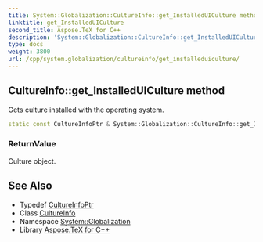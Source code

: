 ```yaml
---
title: System::Globalization::CultureInfo::get_InstalledUICulture method
linktitle: get_InstalledUICulture
second_title: Aspose.TeX for C++
description: 'System::Globalization::CultureInfo::get_InstalledUICulture method. Gets culture installed with the operating system in C++.'
type: docs
weight: 3800
url: /cpp/system.globalization/cultureinfo/get_installeduiculture/
---
```

## CultureInfo::get_InstalledUICulture method


Gets culture installed with the operating system.

```cpp
static const CultureInfoPtr & System::Globalization::CultureInfo::get_InstalledUICulture()
```


### ReturnValue

Culture object.

## See Also

* Typedef [CultureInfoPtr](../../cultureinfoptr/)
* Class [CultureInfo](../)
* Namespace [System::Globalization](../../)
* Library [Aspose.TeX for C++](../../../)
